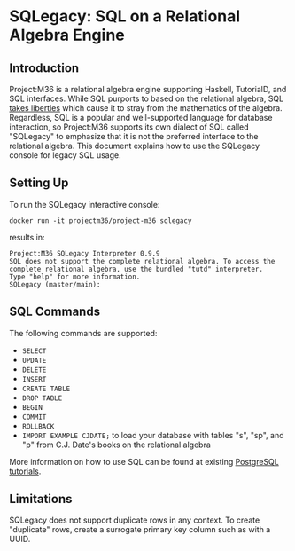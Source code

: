 # SQLegacy: SQL on a Relational Algebra Engine

## Introduction

Project:M36 is a relational algebra engine supporting Haskell, TutorialD, and SQL interfaces. While SQL purports to based on the relational algebra, SQL [takes liberties](why_sqlegacy.markdown) which cause it to stray from the mathematics of the algebra. Regardless, SQL is a popular and well-supported language for database interaction, so Project:M36 supports its own dialect of SQL called "SQLegacy" to emphasize that it is not the preferred interface to the relational algebra. This document explains how to use the SQLegacy console for legacy SQL usage.

## Setting Up

To run the SQLegacy interactive console:

```
docker run -it projectm36/project-m36 sqlegacy
```

results in:

```
Project:M36 SQLegacy Interpreter 0.9.9
SQL does not support the complete relational algebra. To access the complete relational algebra, use the bundled "tutd" interpreter.
Type "help" for more information.
SQLegacy (master/main):
```

## SQL Commands

The following commands are supported:

* `SELECT`
* `UPDATE`
* `DELETE`
* `INSERT`
* `CREATE TABLE`
* `DROP TABLE`
* `BEGIN`
* `COMMIT`
* `ROLLBACK`
* `IMPORT EXAMPLE CJDATE;` to load your database with tables "s", "sp", and "p" from C.J. Date's books on the relational algebra

More information on how to use SQL can be found at existing [PostgreSQL tutorials](https://www.postgresqltutorial.com/).


## Limitations

SQLegacy does not support duplicate rows in any context. To create "duplicate" rows, create a surrogate primary key column such as with a UUID.